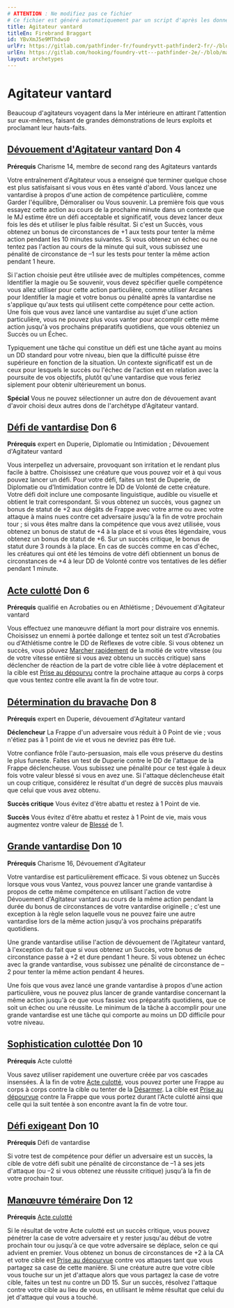 ```yaml
---
# ATTENTION : Ne modifiez pas ce fichier
# Ce fichier est généré automatiquement par un script d'après les données du module Foundry VTT officiel et de sa traduction
title: Agitateur vantard
titleEn: Firebrand Braggart
id: YBvXmJ5e9MThdws0
urlFr: https://gitlab.com/pathfinder-fr/foundryvtt-pathfinder2-fr/-/blob/master/data/archetypes/YBvXmJ5e9MThdws0.htm
urlEn: https://gitlab.com/hooking/foundry-vtt---pathfinder-2e/-/blob/master/packs/data/archetypes.db/firebrand-braggart.json
layout: archetypes
---
```

# Agitateur vantard

Beaucoup d'agitateurs voyagent dans la Mer intérieure en attirant l'attention sur eux-mêmes, faisant de grandes démonstrations de leurs exploits et proclamant leur hauts-faits.

## [Dévouement d'Agitateur vantard](../dons/dévouement-d-agitateur-vantard.md) Don 4

**Prérequis** Charisme 14, membre de second rang des Agitateurs vantards

Votre entraînement d'Agitateur vous a enseigné que terminer quelque chose est plus satisfaisant si vous vous en êtes vanté d'abord. Vous lancez une vantardise à propos d'une action de compétence particulière, comme Garder l'équilibre, Démoraliser ou Vous souvenir. La première fois que vous essayez cette action au cours de la prochaine minute dans un contexte que le MJ estime être un défi acceptable et significatif, vous devez lancer deux fois les dés et utiliser le plus faible résultat. Si c'est un Succès, vous obtenez un bonus de circonstances de +1 aux tests pour tenter la même action pendant les 10 minutes suivantes. Si vous obtenez un échec ou ne tentez pas l'action au cours de la minute qui suit, vous subissez une pénalité de circonstance de –1 sur les tests pour tenter la même action pendant 1 heure.

Si l'action choisie peut être utilisée avec de multiples compétences, comme Identifier la magie ou Se souvenir, vous devez spécifier quelle compétence vous allez utiliser pour cette action particulière, comme utiliser Arcanes pour Identifier la magie et votre bonus ou pénalité après la vantardise ne s'applique qu'aux tests qui utilisent cette compétence pour cette action. Une fois que vous avez lancé une vantardise au sujet d'une action particulière, vous ne pouvez plus vous vanter pour accomplir cette même action jusqu'à vos prochains préparatifs quotidiens, que vous obteniez un Succès ou un Échec.

Typiquement une tâche qui constitue un défi est une tâche ayant au moins un DD standard pour votre niveau, bien que la difficulté puisse être supérieure en fonction de la situation. Un contexte significatif est un de ceux pour lesquels le succès ou l'échec de l'action est en relation avec la poursuite de vos objectifs, plutôt qu'une vantardise que vous feriez siplement pour obtenir ultérieurement un bonus.

**Spécial** Vous ne pouvez sélectionner un autre don de dévouement avant d'avoir choisi deux autres dons de l'archétype d'Agitateur vantard.

## [Défi de vantardise](../dons/défi-de-vantardise.md) Don 6

**Prérequis** expert en Duperie, Diplomatie ou Intimidation ; Dévouement d'Agitateur vantard

Vous interpellez un adversaire, provoquant son irritation et le rendant plus facile à battre. Choisissez une créature que vous pouvez voir et à qui vous pouvez lancer un défi. Pour votre défi, faites un test de Duperie, de Diplomatie ou d'Intimidation contre le DD de Volonté de cette créature. Votre défi doit inclure une composante linguistique, audible ou visuelle et obtient le trait correspondant. Si vous obtenez un succès, vous gagnez un bonus de statut de +2 aux dégâts de Frappe avec votre arme ou avec votre attaque à mains nues contre cet adversaire jusqu'à la fin de votre prochain tour ; si vous êtes maître dans la compétence que vous avez utilisée, vous obtenez un bonus de statut de +4 à la place et si vous êtes légendaire, vous obtenez un bonus de statut de +6. Sur un succès critique, le bonus de statut dure 3 rounds à la place. En cas de succès comme en cas d'échec, les créatures qui ont été les témoins de votre défi obtiennent un bonus de circonstances de +4 à leur DD de Volonté contre vos tentatives de les défier pendant 1 minute.

## [Acte culotté](../dons/acte-culotté.md) Don 6

**Prérequis** qualifié en Acrobaties ou en Athlétisme ; Dévouement d'Agitateur vantard

Vous effectuez une manœuvre défiant la mort pour distraire vos ennemis. Choisissez un ennemi à portée dallonge et tentez soit un test d'Acrobaties ou d'Athlétisme contre le DD de Réflexes de votre cible. Si vous obtenez un succès, vous pôuvez [Marcher rapidement](../actions/marcher-rapidement.md) de la moitié de votre vitesse (ou de votre vitesse entière si vous avez obtenu un succès critique) sans déclencher de réaction de la part de votre cible liée à votre déplacement et la cible est [Prise au dépourvu](../conditions/pris-au-dépourvu.md) contre la prochaine attaque au corps à corps que vous tentez contre elle avant la fin de votre tour.

## [Détermination du bravache](../dons/détermination-du-bravache.md) Don 8

**Prérequis** expert en Duperie, dévouement d'Agitateur vantard

**Déclencheur** La Frappe d'un adversaire vous réduit à 0 Point de vie ; vous n'étiez pas à 1 point de vie et vous ne devriez pas être tué.

Votre confiance frôle l'auto-persuasion, mais elle vous préserve du destins le plus funeste. Faites un test de Duperie contre le DD de l'attaque de la Frappe déclencheuse. Vous subissez une pénalité pour ce test égale à deux fois votre valeur blessé si vous en avez une. Si l'attaque déclencheuse était un coup critique, considérez le résultat d'un degré de succès plus mauvais que celui que vous avez obtenu.

**Succès critique** Vous évitez d'être abattu et restez à 1 Point de vie.

**Succès** Vous évitez d'être abattu et restez à 1 Point de vie, mais vous augmentez vontre valeur de [Blessé](../conditions/blessé.md) de 1.

## [Grande vantardise](../dons/grande-vantardise.md) Don 10

**Prérequis** Charisme 16, Dévouement d'Agitateur

Votre vantardise est particulièrement efficace. Si vous obtenez un Succès lorsque vous vous Vantez, vous pouvez lancer une grande vantardise à propos de cette même compétence en utilisant l'action de votre Dévouement d'Agitateur vantard au cours de la même action pendant la durée du bonus de circonstances de votre vantardise originelle ; c'est une exception à la règle selon laquelle vous ne pouvez faire une autre vantardise lors de la même action jusqu'à vos prochains préparatifs quotidiens.

Une grande vantardise utilise l'action de dévouement de l'Agitateur vantard, à l'exception du fait que si vous obtenez un Succès, votre bonus de circonstance passe à +2 et dure pendant 1 heure. Si vous obtenez un échec avec la grande vantardise, vous subissez une pénalité de circonstance de –2 pour tenter la même action pendant 4 heures.

Une fois que vous avez lancé une grande vantardise à propos d'une action particulière, vous ne pouvez plus lancer de grande vantardise concernant la même action jusqu'à ce que vous fassiez vos préparatifs quotidiens, que ce soit un échec ou une réussite. Le minimum de la tâche à accomplir pour une grande vantardise est une tâche qui comporte au moins un DD difficile pour votre niveau.

## [Sophistication culottée](../dons/sophistication-culottée.md) Don 10

**Prérequis** Acte culotté

Vous savez utiliser rapidement une ouverture créée par vos cascades insensées. À la fin de votre [Acte culotté](../dons/acte-culotté.md), vous pouvez porter une Frappe au corps à corps contre la cible ou tenter de la [Désarmer](../actions/désarmer.md). La cible est [Prise au dépourvue](../conditions/pris-au-dépourvu.md) contre la Frappe que vous portez durant l'Acte culotté ainsi que celle qui la suit tentée à son encontre avant la fin de votre tour.

## [Défi exigeant](../dons/défi-exigeant.md) Don 10

**Prérequis** Défi de vantardise

Si votre test de compétence pour défier un adversaire est un succès, la cible de votre défi subit une pénalité de circonstance de –1 à ses jets d'attaque (ou –2 si vous obtenez une réussite critique) jusqu'à la fin de votre prochain tour.

## [Manœuvre téméraire](../dons/manœuvre-téméraire.md) Don 12

**Prérequis** [Acte culotté](../dons/acte-culotté.md)

Si le résultat de votre Acte culotté est un succès critique, vous pouvez pénétrer la case de votre adversaire et y rester jusqu'au début de votre prochain tour ou jusqu'à ce que votre adversaire se déplace, selon ce qui advient en premier. Vous obtenez un bonus de circonstances de +2 à la CA et votre cible est [Prise au dépourvue](../conditions/pris-au-dépourvu.md) contre vos attaques tant que vous partagez sa case de cette manière. Si une créature autre que votre cible vous touche sur un jet d'attaque alors que vous partagez la case de votre cible, faites un test nu contre un DD 15. Sur un succès, résolvez l'attaque contre votre cible au lieu de vous, en utilisant le même résultat que celui du jet d'attaque qui vous a touché.
